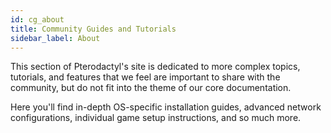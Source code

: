 ```yaml
---
id: cg_about
title: Community Guides and Tutorials
sidebar_label: About
---
```

This section of Pterodactyl's site is dedicated to more complex topics, tutorials, and features that we
feel are important to share with the community, but do not fit into the theme of our core documentation.

Here you'll find in-depth OS-specific installation guides, advanced network configurations, individual game
setup instructions, and so much more.
